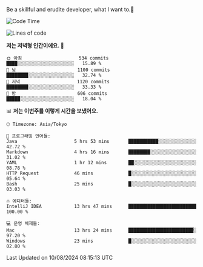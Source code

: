 Be a skillful and erudite developer, what I want to.👶

<!--START_SECTION:waka-->
![Code Time](http://img.shields.io/badge/Code%20Time-1%2C130%20hrs%2044%20mins-blue)

![Lines of code](https://img.shields.io/badge/%EC%A0%80%EB%8A%94%20%EC%97%AC%ED%83%9C%EA%B9%8C%EC%A7%80%20-2.8%20million%20%EC%A4%84%EC%9D%98%20%EC%BD%94%EB%93%9C%EB%A5%BC%20%EC%9E%91%EC%84%B1%ED%96%88%EC%96%B4%EC%9A%94.-blue)

**저는 저녁형 인간이에요. 🦉** 

```text
🌞 아침                     534 commits         ████░░░░░░░░░░░░░░░░░░░░░   15.89 % 
🌆 낮　                     1100 commits        ████████░░░░░░░░░░░░░░░░░   32.74 % 
🌃 저녁                     1120 commits        ████████░░░░░░░░░░░░░░░░░   33.33 % 
🌙 밤　                     606 commits         █████░░░░░░░░░░░░░░░░░░░░   18.04 % 
```


📊 **저는 이번주를 이렇게 시간을 보냈어요.** 

```text
🕑︎ Timezone: Asia/Tokyo

💬 프로그래밍 언어들: 
Java                     5 hrs 53 mins       ███████████░░░░░░░░░░░░░░   42.72 % 
Markdown                 4 hrs 16 mins       ████████░░░░░░░░░░░░░░░░░   31.02 % 
YAML                     1 hr 12 mins        ██░░░░░░░░░░░░░░░░░░░░░░░   08.78 % 
HTTP Request             46 mins             █░░░░░░░░░░░░░░░░░░░░░░░░   05.64 % 
Bash                     25 mins             █░░░░░░░░░░░░░░░░░░░░░░░░   03.03 % 

🔥 에디터들: 
IntelliJ IDEA            13 hrs 47 mins      █████████████████████████   100.00 % 

💻 운영 체제들: 
Mac                      13 hrs 24 mins      ████████████████████████░   97.20 % 
Windows                  23 mins             █░░░░░░░░░░░░░░░░░░░░░░░░   02.80 % 
```


 Last Updated on 10/08/2024 08:15:13 UTC
<!--END_SECTION:waka-->
